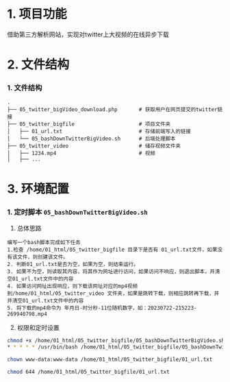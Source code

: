 # 1. 项目功能

借助第三方解析网站，实现对twitter上大视频的在线异步下载

# 2. 文件结构

### 1. 文件结构

```
.
├── 05_twitter_bigVideo_download.php       # 获取用户在网页提交的twitter链接
├── 05_twitter_bigfile                     # 项目文件夹
│   ├── 01_url.txt                         # 存储前端写入的链接
│   └── 05_bashDownTwitterBigVideo.sh      # 后端处理脚本
├── 05_twitter_video                       # 储存视频文件夹
│   ├── 1234.mp4                           # 视频
│   ├── ...
```


# 3. 环境配置


### 1. 定时脚本 `05_bashDownTwitterBigVideo.sh`

1. 总体思路

```
编写一个bash脚本完成如下任务
1.检查 /home/01_html/05_twitter_bigfile 目录下是否有 01_url.txt文件，如果没有该文件，则创建该文件。
2. 判断01_url.txt是否为空，如果为空，则结束运行。
3. 如果不为空，则读取其内容，将其作为网址进行访问，如果访问不响应，则退出脚本，并清空01_url.txt文件中的内容
4. 如果访问网址出现响应，则下载该网址对应的mp4视频到/home/01_html/05_twitter_video 文件夹，如果是跳转下载，则相应跳转再下载，并并清空01_url.txt文件中的内容
5. 将下载的mp4命令为 年月日-时分秒-11位随机数字，如：20230722-215223-269940798.mp4
```

2. 权限和定时设置

```sh
chmod +x /home/01_html/05_twitter_bigfile/05_bashDownTwitterBigVideo.sh
* * * * * /usr/bin/bash /home/01_html/05_twitter_bigfile/05_bashDownTwitterBigVideo.sh
```




```sh
chown www-data:www-data /home/01_html/05_twitter_bigfile/01_url.txt

chmod 644 /home/01_html/05_twitter_bigfile/01_url.txt
```









